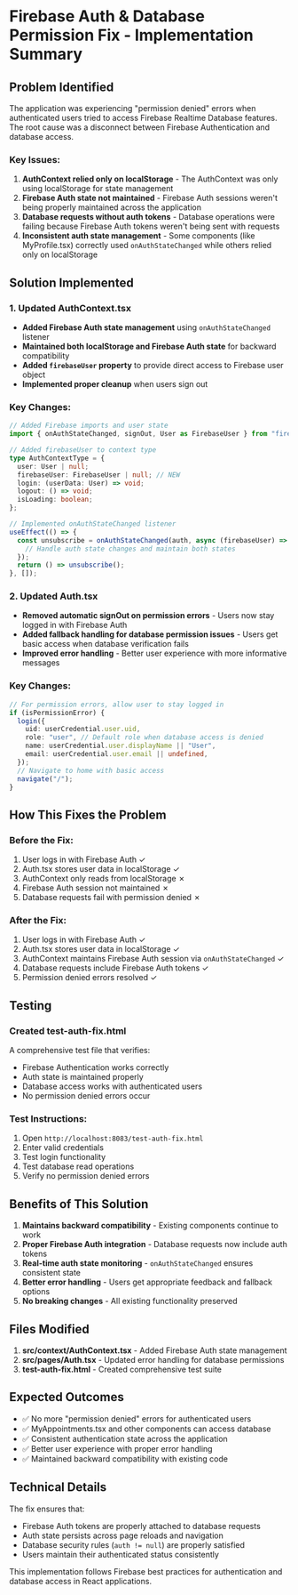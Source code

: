 # Firebase Auth & Database Permission Fix - Implementation Summary

## Problem Identified
The application was experiencing "permission denied" errors when authenticated users tried to access Firebase Realtime Database features. The root cause was a disconnect between Firebase Authentication and database access.

### Key Issues:
1. **AuthContext relied only on localStorage** - The AuthContext was only using localStorage for state management
2. **Firebase Auth state not maintained** - Firebase Auth sessions weren't being properly maintained across the application
3. **Database requests without auth tokens** - Database operations were failing because Firebase Auth tokens weren't being sent with requests
4. **Inconsistent auth state management** - Some components (like MyProfile.tsx) correctly used `onAuthStateChanged` while others relied only on localStorage

## Solution Implemented

### 1. Updated AuthContext.tsx
- **Added Firebase Auth state management** using `onAuthStateChanged` listener
- **Maintained both localStorage and Firebase Auth state** for backward compatibility
- **Added `firebaseUser` property** to provide direct access to Firebase user object
- **Implemented proper cleanup** when users sign out

### Key Changes:
```typescript
// Added Firebase imports and user state
import { onAuthStateChanged, signOut, User as FirebaseUser } from "firebase/auth";

// Added firebaseUser to context type
type AuthContextType = {
  user: User | null;
  firebaseUser: FirebaseUser | null; // NEW
  login: (userData: User) => void;
  logout: () => void;
  isLoading: boolean;
};

// Implemented onAuthStateChanged listener
useEffect(() => {
  const unsubscribe = onAuthStateChanged(auth, async (firebaseUser) => {
    // Handle auth state changes and maintain both states
  });
  return () => unsubscribe();
}, []);
```

### 2. Updated Auth.tsx
- **Removed automatic signOut on permission errors** - Users now stay logged in with Firebase Auth
- **Added fallback handling for database permission issues** - Users get basic access when database verification fails
- **Improved error handling** - Better user experience with more informative messages

### Key Changes:
```typescript
// For permission errors, allow user to stay logged in
if (isPermissionError) {
  login({
    uid: userCredential.user.uid,
    role: "user", // Default role when database access is denied
    name: userCredential.user.displayName || "User",
    email: userCredential.user.email || undefined,
  });
  // Navigate to home with basic access
  navigate("/");
}
```

## How This Fixes the Problem

### Before the Fix:
1. User logs in with Firebase Auth ✓
2. Auth.tsx stores user data in localStorage ✓
3. AuthContext only reads from localStorage ✗
4. Firebase Auth session not maintained ✗
5. Database requests fail with permission denied ✗

### After the Fix:
1. User logs in with Firebase Auth ✓
2. Auth.tsx stores user data in localStorage ✓
3. AuthContext maintains Firebase Auth session via `onAuthStateChanged` ✓
4. Database requests include Firebase Auth tokens ✓
5. Permission denied errors resolved ✓

## Testing

### Created test-auth-fix.html
A comprehensive test file that verifies:
- Firebase Authentication works correctly
- Auth state is maintained properly
- Database access works with authenticated users
- No permission denied errors occur

### Test Instructions:
1. Open `http://localhost:8083/test-auth-fix.html`
2. Enter valid credentials
3. Test login functionality
4. Test database read operations
5. Verify no permission denied errors

## Benefits of This Solution

1. **Maintains backward compatibility** - Existing components continue to work
2. **Proper Firebase Auth integration** - Database requests now include auth tokens
3. **Real-time auth state monitoring** - `onAuthStateChanged` ensures consistent state
4. **Better error handling** - Users get appropriate feedback and fallback options
5. **No breaking changes** - All existing functionality preserved

## Files Modified

1. **src/context/AuthContext.tsx** - Added Firebase Auth state management
2. **src/pages/Auth.tsx** - Updated error handling for database permissions
3. **test-auth-fix.html** - Created comprehensive test suite

## Expected Outcomes

- ✅ No more "permission denied" errors for authenticated users
- ✅ MyAppointments.tsx and other components can access database
- ✅ Consistent authentication state across the application
- ✅ Better user experience with proper error handling
- ✅ Maintained backward compatibility with existing code

## Technical Details

The fix ensures that:
- Firebase Auth tokens are properly attached to database requests
- Auth state persists across page reloads and navigation
- Database security rules (`auth != null`) are properly satisfied
- Users maintain their authenticated status consistently

This implementation follows Firebase best practices for authentication and database access in React applications.
